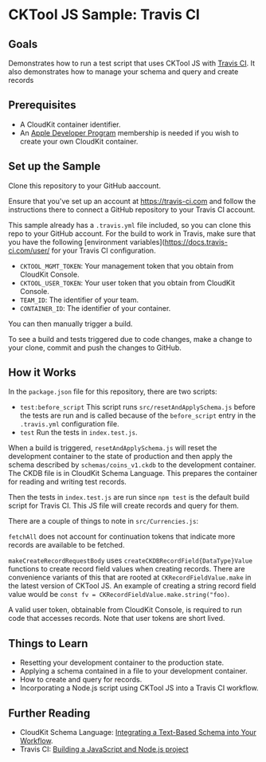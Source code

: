 # CKTool JS Sample: Travis CI

## Goals

Demonstrates how to run a test script that uses
CKTool JS with [Travis CI](https://www.travis-ci.com).
It also demonstrates how to manage your schema and query and create records

## Prerequisites

- A CloudKit container identifier.
- An [Apple Developer Program](https://developer.apple.com/support/compare-memberships/)
membership is needed if you wish to create your own CloudKit container.

## Set up the Sample

Clone this repository to your GitHub aaccount.

Ensure that you've set up an account at https://travis-ci.com and
follow the instructions there to connect a GitHub repository
to your Travis CI account.

This sample already has a `.travis.yml` file included, so you can
clone this repo to your GitHub account. For the build to
work in Travis, make sure that you have the following
[environment variables](https://docs.travis-ci.com/user/
for your Travis CI configuration.
  - `CKTOOL_MGMT_TOKEN`: Your management token that you obtain from CloudKit Console.
  - `CKTOOL_USER_TOKEN`: Your user token that you obtain from CloudKit Console.
  - `TEAM_ID`: The identifier of your team.
  - `CONTAINER_ID`: The identifier of your container.

You can then manually trigger a build.

To see a build and tests triggered due to code changes,
make a change to your clone, commit and push the changes to GitHub.

## How it Works

In the `package.json` file for this repository, there are two scripts:
- `test:before_script` This script runs `src/resetAndApplySchema.js` before the
  tests are run and is called because of the `before_script` entry
  in the `.travis.yml` configuration file.
- `test` Run the tests in `index.test.js`.

When a build is triggered, `resetAndApplySchema.js` will reset the
development container to the state of production and then apply
the schema described by `schemas/coins_v1.ckdb` to the development container.
The CKDB file is in CloudKit Schema Language.
This prepares the container for reading and writing test records.

Then the tests in `index.test.js` are run since `npm test` is the
default build script for Travis CI. This JS file will create
records and query for them.

There are a couple of things to note in `src/Currencies.js`:

`fetchAll` does not account for continuation tokens that indicate
more records are available to be fetched.

`makeCreateRecordRequestBody` uses `createCKDBRecordField{DataType}Value`
functions to create record field values when creating records.
There are convenience variants of this that are rooted at
`CKRecordFieldValue.make` in the latest version of CKTool JS.
An example of creating a string record field
value would be `const fv = CKRecordFieldValue.make.string("foo)`.

A valid user token, obtainable from CloudKit Console, is required to
run code that accesses records. Note that user tokens are short lived.

## Things to Learn

- Resetting your development container to the production state.
- Applying a schema contained in a file to your development container.
- How to create and query for records.
- Incorporating a Node.js script using CKTool JS into a Travis CI workflow.

## Further Reading

- CloudKit Schema Language:
[Integrating a Text-Based Schema into Your Workflow](https://developer.apple.com/documentation/cloudkit/integrating_a_text-based_schema_into_your_workflow).
- Travis CI: [Building a JavaScript and Node.js project](https://docs.travis-ci.com/user/languages/javascript-with-nodejs/)
